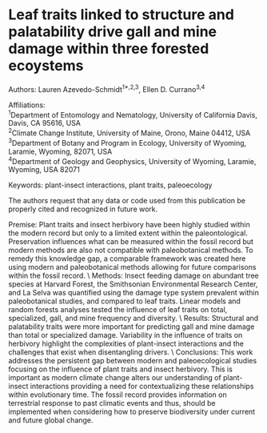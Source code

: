 # Leaf traits linked to structure and palatability drive gall and mine damage within three forested ecoystems
Authors: Lauren Azevedo-Schmidt<sup>1*,2,3</sup>, Ellen D. Currano<sup>3,4</sup>

Affiliations: \
<sup>1</sup>Department of Entomology and Nematology, University of California Davis, Davis, CA 95616, USA \
<sup>2</sup>Climate Change Institute, University of Maine, Orono, Maine 04412, USA \
<sup>3</sup>Department of Botany and Program in Ecology, University of Wyoming, Laramie, Wyoming, 82071, USA \
<sup>4</sup>Department of Geology and Geophysics, University of Wyoming, Laramie, Wyoming, USA 82071

Keywords: plant-insect interactions, plant traits, paleoecology

The authors request that any data or code used from this publication be properly cited and recognized in future work. 

Premise: Plant traits and insect herbivory have been highly studied within the modern record but only to a limited extent within the paleontological. Preservation influences what can be measured within the fossil record but modern methods are also not compatible with paleobotanical methods. To remedy this knowledge gap, a comparable framework was created here using modern and paleobotanical methods allowing for future comparisons within the fossil record.  \\ 
Methods: Insect feeding damage on abundant tree species at Harvard Forest, the Smithsonian Environmental Research Center, and La Selva was quantified using the damage type system prevalent within paleobotanical studies, and compared to leaf traits. Linear models and random forests analyses tested the influence of leaf traits on total, specialized, gall, and mine frequency and diversity.  \\
Results: Structural and palatability traits were more important for predicting gall and mine damage than total or specialized damage. Variability in the influence of traits on herbivory highlight the complexities of plant-insect interactions and the challenges that exist when disentangling drivers. \\
Conclusions: This work addresses the persistent gap between modern and paleoecological studies focusing on the influence of plant traits and insect herbivory. This is important as modern climate change alters our understanding of plant-insect interactions providing a need for contextualizing these relationships within evolutionary time. The fossil record provides information on terrestrial response to past climatic events and thus, should be implemented when considering how to preserve biodiversity under current and future global change. 

